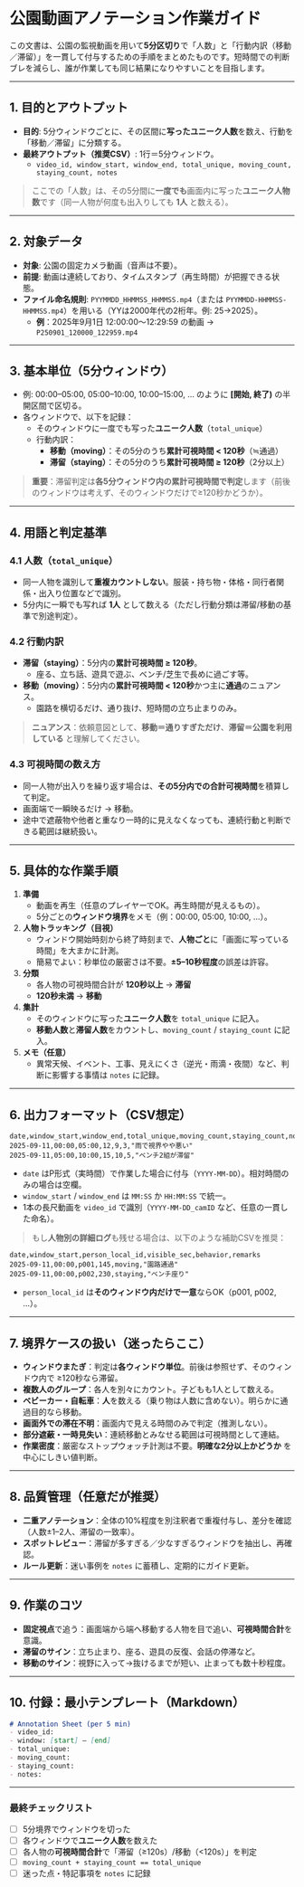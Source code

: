 # 公園動画アノテーション作業ガイド

この文書は、公園の監視動画を用いて**5分区切り**で「人数」と「行動内訳（移動／滞留）」を一貫して付与するための手順をまとめたものです。短時間での判断ブレを減らし、誰が作業しても同じ結果になりやすいことを目指します。

---

## 1. 目的とアウトプット
- **目的**: 5分ウィンドウごとに、その区間に**写ったユニーク人数**を数え、行動を「移動／滞留」に分類する。
- **最終アウトプット（推奨CSV）**: 1行＝5分ウィンドウ。
  - `video_id, window_start, window_end, total_unique, moving_count, staying_count, notes`

> ここでの「人数」は、その5分間に**一度でも**画面内に写った**ユニーク人物数**です（同一人物が何度も出入りしても **1人** と数える）。

---

## 2. 対象データ
- **対象**: 公園の固定カメラ動画（音声は不要）。
- **前提**: 動画は連続しており、タイムスタンプ（再生時間）が把握できる状態。
- **ファイル命名規則**: `PYYMMDD_HHMMSS_HHMMSS.mp4`（または `PYYMMDD-HHMMSS-HHMMSS.mp4`）を用いる（YYは2000年代の2桁年。例: 25→2025）。  
  - **例**：2025年9月1日 12:00:00〜12:29:59 の動画 → `P250901_120000_122959.mp4`

---

## 3. 基本単位（5分ウィンドウ）
- 例: 00:00–05:00, 05:00–10:00, 10:00–15:00, … のように **[開始, 終了)** の半開区間で区切る。
- 各ウィンドウで、以下を記録：
  - そのウィンドウに一度でも写った**ユニーク人数**（`total_unique`）
  - 行動内訳：
    - **移動（moving）**：その5分のうち**累計可視時間 < 120秒**（≒通過）
    - **滞留（staying）**：その5分のうち**累計可視時間 ≥ 120秒**（2分以上）

> **重要**：滞留判定は**各5分ウィンドウ内の累計可視時間で判定**します（前後のウィンドウは考えず、そのウィンドウだけで≥120秒かどうか）。

---

## 4. 用語と判定基準
### 4.1 人数（`total_unique`）
- 同一人物を識別して**重複カウントしない**。服装・持ち物・体格・同行者関係・出入り位置などで識別。
- 5分内に一瞬でも写れば **1人** として数える（ただし行動分類は滞留/移動の基準で別途判定）。

### 4.2 行動内訳
- **滞留（staying）**：5分内の**累計可視時間 ≥ 120秒**。
  - 座る、立ち話、遊具で遊ぶ、ベンチ/芝生で長めに過ごす等。
- **移動（moving）**：5分内の**累計可視時間 < 120秒**かつ主に**通過**のニュアンス。
  - 園路を横切るだけ、通り抜け、短時間の立ち止まりのみ。

> **ニュアンス**：依頼意図として、**移動＝通りすぎただけ**、**滞留＝公園を利用している** と理解してください。

### 4.3 可視時間の数え方
- 同一人物が出入りを繰り返す場合は、**その5分内での合計可視時間**を積算して判定。
- 画面端で一瞬映るだけ → 移動。
- 途中で遮蔽物や他者と重なり一時的に見えなくなっても、連続行動と判断できる範囲は継続扱い。

---

## 5. 具体的な作業手順
1. **準備**
   - 動画を再生（任意のプレイヤーでOK。再生時間が見えるもの）。
   - 5分ごとの**ウィンドウ境界**をメモ（例：00:00, 05:00, 10:00, …）。
2. **人物トラッキング（目視）**
   - ウィンドウ開始時刻から終了時刻まで、**人物ごと**に「画面に写っている時間」を大まかに計測。
   - 簡易でよい：秒単位の厳密さは不要。**±5–10秒程度**の誤差は許容。
3. **分類**
   - 各人物の可視時間合計が **120秒以上** → **滞留**
   - **120秒未満** → **移動**
4. **集計**
   - そのウィンドウに写った**ユニーク人数**を `total_unique` に記入。
   - **移動人数**と**滞留人数**をカウントし、`moving_count` / `staying_count` に記入。
5. **メモ（任意）**
   - 異常天候、イベント、工事、見えにくさ（逆光・雨滴・夜間）など、判断に影響する事情は `notes` に記録。

---

## 6. 出力フォーマット（CSV想定）
```csv
date,window_start,window_end,total_unique,moving_count,staying_count,notes
2025-09-11,00:00,05:00,12,9,3,"雨で視界やや悪い"
2025-09-11,05:00,10:00,15,10,5,"ベンチ2組が滞留"
```
- `date` はP形式（実時間）で作業した場合に付与（`YYYY-MM-DD`）。相対時間のみの場合は空欄。
- `window_start` / `window_end` は `MM:SS` か `HH:MM:SS` で統一。
- 1本の長尺動画を `video_id` で識別（`YYYY-MM-DD_camID` など、任意の一貫した命名）。

> もし**人物別の詳細ログ**も残せる場合は、以下のような補助CSVを推奨：
```csv
date,window_start,person_local_id,visible_sec,behavior,remarks
2025-09-11,00:00,p001,145,moving,"園路通過"
2025-09-11,00:00,p002,230,staying,"ベンチ座り"
```
- `person_local_id` は**そのウィンドウ内だけで一意**ならOK（p001, p002, …）。

---

## 7. 境界ケースの扱い（迷ったらここ）
- **ウィンドウまたぎ**：判定は**各ウィンドウ単位**。前後は参照せず、そのウィンドウ内で ≥120秒なら滞留。
- **複数人のグループ**：各人を別々にカウント。子どもも1人として数える。
- **ベビーカー・自転車**：**人**を数える（乗り物は人数に含めない）。明らかに通過目的なら移動。
- **画面外での滞在不明**：画面内で見える時間のみで判定（推測しない）。
- **部分遮蔽・一時見失い**：連続移動とみなせる範囲は可視時間として連結。
- **作業密度**：厳密なストップウォッチ計測は不要。**明確な2分以上かどうか** を中心にしきい値判断。

---

## 8. 品質管理（任意だが推奨）
- **二重アノテーション**：全体の10%程度を別注釈者で重複付与し、差分を確認（人数±1–2人、滞留の一致率）。
- **スポットレビュー**：滞留が多すぎる／少なすぎるウィンドウを抽出し、再確認。
- **ルール更新**：迷い事例を `notes` に蓄積し、定期的にガイド更新。

---

## 9. 作業のコツ
- **固定視点**で追う：画面端から端へ移動する人物を目で追い、**可視時間合計**を意識。
- **滞留のサイン**：立ち止まり、座る、遊具の反復、会話の停滞など。
- **移動のサイン**：視野に入って→抜けるまでが短い、止まっても数十秒程度。

---

## 10. 付録：最小テンプレート（Markdown）
```md
# Annotation Sheet (per 5 min)
- video_id:
- window: [start] – [end]
- total_unique: 
- moving_count:
- staying_count:
- notes:
```

---

### 最終チェックリスト
- [ ] 5分境界でウィンドウを切った
- [ ] 各ウィンドウで**ユニーク人数**を数えた
- [ ] 各人物の**可視時間合計**で「滞留（≥120s）/移動（<120s）」を判定
- [ ] `moving_count + staying_count == total_unique`
- [ ] 迷った点・特記事項を `notes` に記録
